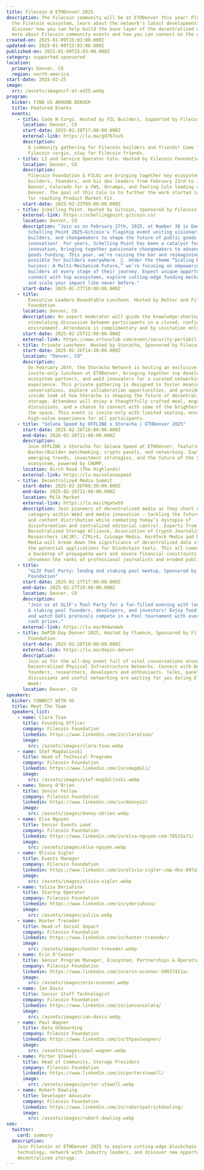```yaml
---
title: Filecoin @ ETHDenver 2025
description: The Filecoin community will be at ETHDenver this year! Plug in with
  the Filecoin ecosystem, learn about the network's latest developments, and
  discover how you can help build the base layer of the decentralized web. Learn
  more about Filecoin community events and how you can connect on the ground.
created-on: 2025-01-09T15:03:00.000Z
updated-on: 2025-01-09T15:03:00.000Z
published-on: 2025-01-09T15:03:00.000Z
category: supported-sponsored
location:
  primary: Denver, CO
  region: north-america
start-date: 2025-02-25
image:
  src: /assets/images/f-at-ed25.webp
program:
  kicker: FIND US AROUND DENVER
  title: Featured Events
  events:
    - title: Code N Corgi. Hosted by FIL Builders, Supported by Filecoin Foundation
      location: Denver, CO
      start-date: 2025-02-28T17:00:00.000Z
      external-link: https://lu.ma/gd767xu5
      description:
        ​A community gathering for Filecoin builders and friends! Come for
        Filecoin corgis, stay for Filecoin friends.
    - title: L2 and Service Operator Colo. Hosted by Filecoin Foundation & FILOz
      location: Denver, CO
      description:
        Filecoin Foundation & FILOz are bringing together key ecosystem
        builders, founders, and biz dev leaders from February 23rd to 27th in
        Denver, Colorado for a FWS, Onramps, and Tooling Colo leading up to ETH
        Denver. The goal of this Colo is to further the work started in Bangkok
        for reaching Product Market Fit.
      start-date: 2025-02-23T09:00:00.000Z
    - title: Schelling Point. Hosted by Gitcoin, Sponsored by Filecoin Foundation
      external-link: https://schellingpoint.gitcoin.co/
      location: Denver, CO
      description: "Join us on February 27th, 2025, at Number 38 in Denver for
        Schelling Point 2025—Gitcoin's flagship event uniting visionaries,
        builders, and changemakers to shape the future of public goods and
        innovation!  For years, Schelling Point has been a catalyst for
        innovation, bringing together passionate changemakers to advance public
        goods funding. This year, we’re raising the bar and reimagining what’s
        possible for builders everywhere. 🚀  Under the theme “Scaling Builder
        Success: A Multi-Mechanism Future,” we’re focusing on empowering
        builders at every stage of their journey. Expect unique opportunities to
        connect with top ecosystems, explore cutting-edge funding mechanisms,
        and scale your impact like never before."
      start-date: 2025-02-27T10:00:00.000Z
    - title:
        Executive Leaders Roundtable Luncheon. Hosted by DeStor and Filecoin
        Foundation
      location: Denver, CO
      description: An expert moderator will guide the knowledge-sharing event,
        stimulating discussion between participants in a closed, confidential
        environment. Attendance is complimentary and by invitation only.
      start-date: 2025-02-25T12:00:00.000Z
      external-link: https://www.ortusclub.com/event/security-portability-and-ai-driven-innovation/
    - title: Private Luncheon. Hosted by Storacha, Sponsored by Filecoin Foundation
      start-date: 2025-02-26T14:30:00.000Z
      location: "Denver, CO"
      description:
        On February 26th, the Storacha Network is hosting an exclusive,
        invite-only luncheon at ETHDenver, bringing together top developers,
        ecosystem partners, and web3 innovators for a curated networking
        experience. This private gathering is designed to foster meaningful
        conversations, explore collaboration opportunities, and provide an
        inside look at how Storacha is shaping the future of decentralized
        storage. Attendees will enjoy a thoughtfully crafted meal, engaging
        discussions, and a chance to connect with some of the brightest minds in
        the space. This event is invite-only with limited seating, ensuring a
        high-value experience for all participants.
    - title: "Solana Speed by OFFLINE x Storacha | ETHDenver 2025"
      start-date: 2025-02-26T16:00:00.000Z
      end-date: 2026-02-26T21:00:00.000Z
      description:
        Join OFFLINE x Storacha for Solana Speed at ETHDenver, featuring
        Backer/Builder matchmaking, crypto panels, and networking. Explore
        emerging trends, investment strategies, and the future of the Solana
        ecosystem, powered by CHOMP.
      location: Birch Road (The Highlands)
      external-link: https://lu.ma/solanaspeed
    - title: Decentralized Media Summit
      start-date: 2025-02-26T08:30:00.000Z
      end-date: 2025-02-26T12:00:00.000Z
      location: Milk Market
      external-link: https://lu.ma/i9gatw59
      description: ​Join pioneers of decentralized media as they chart out a new
        category within Web3 and media innovation – tackling the future of news
        and content distribution while combating today’s dystopia of
        disinformation and centralized editorial control. Experts from the
        Decentralized Storage Alliance, Association of Crypto Journalists and
        Researchers (ACJR), CTRL+X, Coinage Media, Hardfork Media and Distro
        Media will break down the significance of decentralized data storage and
        the potential applications for blockchain tools. This all comes against
        a backdrop of propaganda wars and severe financial constraints that have
        shrunken the ranks of professional journalists and eroded public trust.
    - title:
        "GLIF Pool Party: lendng and staking pool meetup, Sponsored by Filecoin
        Foundation"
      start-date: 2025-02-27T17:00:00.000Z
      end-date: 2025-02-27T20:00:00.000Z
      location: Denver, CO
      description:
        "Join us at GLIF's Pool Party for a fun-filled evening with lending
        & staking pool founders, developers, and investors! Enjoy food, drinks,
        and watch DeFi protocols compete in a Pool tournament with over $1k in
        cash prizes."
      external-link: https://lu.ma/444wnmwb
    - title: DePIN Day Denver 2025, Hosted by Fluence, Sponsored by Filecoin
        Foundation
      start-date: 2025-02-26T10:00:00.000Z
      external-link: https://lu.ma/depin-denver
      description:
        ​​​Join us for the all-day event full of vital conversations around
        Decentralized Physical Infrastructure Networks. Connect with DePIN
        founders, researchers, developers and enthusiasts. Talks, panel
        discussions and useful networking are waiting for you during ETHDenver
        Week!​
      location: Denver, CO
speakers:
  kicker: CONNECT WITH US
  title: Meet The Team
  speakers_list:
    - name: Clara Tsao
      title: Founding Officer
      company: Filecoin Foundation
      linkedin: https://www.linkedin.com/in/claratsao/
      image:
        src: /assets/images/clara-tsao.webp
    - name: Stef Magdalinski
      title: Head of Technical Programs
      company: Filecoin Foundation
      linkedin: https://www.linkedin.com/in/smagdali/
      image:
        src: /assets/images/stef-magdalinski.webp
    - name: Danny O'Brien
      title: Senior Fellow
      company: Filecoin Foundation
      linkedin: https://www.linkedin.com/in/dannyo2/
      image:
        src: /assets/images/danny-obrien.webp
    - name: Elsa Nguyen
      title: Senior Events Lead
      company: Filecoin Foundation
      linkedin: https://www.linkedin.com/in/elsa-nguyen-cem-70515a71/
      image:
        src: /assets/images/elsa-nguyen.webp
    - name: Olivia Sigler
      title: Events Manager
      company: Filecoin Foundation
      linkedin: https://www.linkedin.com/in/olivia-sigler-cmp-des-897a30190/
      image:
        src: /assets/images/olivia-sigler.webp
    - name: Yuliia Deriuhina
      title: Startup Operator
      company: Filecoin Foundation
      linkedin: https://www.linkedin.com/in/yderiuhina/
      image:
        src: /assets/images/yuliia.webp
    - name: Hunter Treseder
      title: Head of Social Impact
      company: Filecoin Foundation
      linkedin: https://www.linkedin.com/in/hunter-treseder/
      image:
        src: /assets/images/hunter-treseder.webp
    - name: Erin O'Connor
      title: Senior Program Manager, Ecosystem, Partnerships & Operations
      company: Filecoin Foundation
      linkedin: https://www.linkedin.com/in/erin-oconnor-50837411a/
      image:
        src: /assets/images/erin-oconnor.webp
    - name: Ian Davis
      title: Senior Staff Technologist
      company: Filecoin Foundation
      linkedin: https://www.linkedin.com/in/ianconsolata/
      image:
        src: /assets/images/ian-davis.webp
    - name: Paul Wagner
      title: Data Onboarding
      company: Filecoin Foundation
      linkedin: https://www.linkedin.com/in/thpaulwagner/
      image:
        src: /assets/images/paul-wagner.webp
    - name: Porter Stowell
      title: Head of Community, Storage Providers
      company: Filecoin Foundation
      linkedin: https://www.linkedin.com/in/porterstowell/
      image:
        src: /assets/images/porter-stowell.webp
    - name: Robert Dowling
      title: Developer Advocate
      company: Filecoin Foundation
      linkedin: https://www.linkedin.com/in/robertpatrickdowling/
      image:
        src: /assets/images/robert-dowling.webp
seo:
  twitter:
    card: summary
  description:
    Join Filecoin at ETHDenver 2025 to explore cutting-edge blockchain
    technology, network with industry leaders, and discover new opportunities in
    decentralized storage.
---
```

